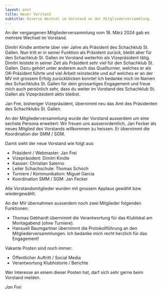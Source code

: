 ```yaml
---
layout: post
title: Neuer Vorstand
subtitle: Diverse Wechsel im Vorstand an der Mitgliederversammlung.
---
```


An der vergangenen Mitgliederversammlung vom 18. März 2024 gab es mehrere Wechsel im Vorstand.

Dimitri Kindle amtierte über vier Jahre als Präsident des Schachklub St. Gallen. Nun tritt er in seiner Funktion als
Präsident zurück, bleibt aber für den Schachklub St. Gallen im Vorstand weiterhin als Vizepräsident tätig. Dimitri
leistete in seiner Zeit als Präsident sehr viel für den Schachklub St. Gallen. Dazu gehört unter anderem auch das
Qualiturnier, welches er als OK-Präsident führte und viel Arbeit reinsteckte und auf welches er an der MV mit grossem
Erfolg zurückblicken konnte! Ich bedanke mich im Namen des Schachklubs St. Gallen für dein grossartiges Engagement und
freue mich auch persönlich sehr, dass du weiter im Vorstand des Schachklub St. Gallen als Vizepräsident aktiv bleibst.

Jan Frei, bisheriger Vizepräsident, übernimmt neu das Amt des Präsidenten des Schachklubs St. Gallen.

An der Mitgliederversammlung wurde der Vorstand ausserdem um eine sechste Persona erweitert: Wir freuen uns
ausserordentlich, Jan Fecker als neues Mitglied des Vorstands willkommen zu heissen. Er übernimmt die Koordination der
SMM / SGM.

Damit sieht der neue Vorstand wie folgt aus:

- Präsident / Webmaster: Jan Frei
- Vizepräsident: Dimitri Kindle
- Kassier: Christian Salerno
- Leiter Schachschule: Thomas Schoch
- Turniere / Kommunikation: Miguel Garcia
- Koordination SMM / SGM: Jan Fecker

Alle Vorstandsmitglieder wurden mit grossem Applaus gewählt bzw. wiedergewählt.

An der MV übernahmen ausserdem noch zwei Mitglieder folgenden Funktionen:

- Thomas Gebhardt übernimmt die Verantwortung für das Klublokal am Montagabend (ohne Turniere).
- Hansueli Baumgartner übernimmt die Protokollführung an den Mitgliederversammlungen.
  Ich bedanke mich recht herzlich für das Engagement!

Vakante Posten sind noch immer:

- Öffentlicher Auftritt / Social Media
- Verantwortung Klubhistorie / Berichte

Wer Interesse an einem dieser Posten hat, darf sich sehr gerne beim Vorstand melden.

_Jan Frei_
